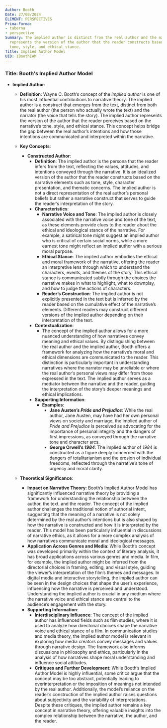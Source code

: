 ```yaml
---
Author: Booth
Date: 27/08/2024
ELEMENT: PERSPECTIVES
Prima-Forma:
- taberna
- perspective
Summary: The implied author is distinct from the real author and the narrator. It
  represents the version of the author that the reader constructs based on the narrative's
  tone, style, and ethical stance.
Title: Implied Author Model
UID: 1BoothIAM
---
```

### Title: **Booth's Implied Author Model**

- **Implied Author**:
  - **Definition**: Wayne C. Booth’s concept of the *implied author* is one of his most influential contributions to narrative theory. The implied author is a construct that emerges from the text, distinct from both the real author (the person who actually wrote the text) and the narrator (the voice that tells the story). The implied author represents the version of the author that the reader perceives based on the narrative’s tone, style, and ethical stance. This concept helps bridge the gap between the real author’s intentions and how those intentions are communicated and interpreted within the narrative.

  - **Key Concepts**:

    - **Constructed Author**:
      - **Definition**: The implied author is the persona that the reader infers from the text, reflecting the values, attitudes, and intentions conveyed through the narrative. It is an idealized version of the author that the reader constructs based on the narrative elements such as tone, style, character presentation, and thematic concerns. The implied author is not a direct representation of the real author’s personal beliefs but rather a narrative construct that serves to guide the reader’s interpretation of the story.
      - **Characteristics**:
        - **Narrative Voice and Tone**: The implied author is closely associated with the narrative voice and tone of the text, as these elements provide clues to the reader about the ethical and ideological stance of the narrative. For example, a satirical tone might suggest an implied author who is critical of certain social norms, while a more earnest tone might reflect an implied author with a serious moral purpose.
        - **Ethical Stance**: The implied author embodies the ethical and moral framework of the narrative, offering the reader an interpretive lens through which to understand the characters, events, and themes of the story. This ethical stance is communicated subtly through the choices the narrative makes in what to highlight, what to downplay, and how to judge the actions of characters.
        - **Reader’s Construction**: The implied author is not explicitly presented in the text but is inferred by the reader based on the cumulative effect of the narrative’s elements. Different readers may construct different versions of the implied author depending on their interpretation of the text.
      - **Contextualization**:
        - The concept of the implied author allows for a more nuanced understanding of how narratives convey meaning and ethical values. By distinguishing between the real author and the implied author, Booth offers a framework for analyzing how the narrative’s moral and ethical dimensions are communicated to the reader. This distinction is particularly important in understanding narratives where the narrator may be unreliable or where the real author’s personal views may differ from those expressed in the text. The implied author serves as a mediator between the narrative and the reader, guiding the interpretation of the story’s deeper meanings and ethical implications.
      - **Supporting Information**:
        - **Examples**:
          - **Jane Austen’s *Pride and Prejudice***: While the real author, Jane Austen, may have had her own personal views on society and marriage, the implied author of *Pride and Prejudice* is perceived as advocating for the importance of personal integrity and the dangers of first impressions, as conveyed through the narrative tone and character arcs.
          - **George Orwell’s *1984***: The implied author of *1984* is constructed as a figure deeply concerned with the dangers of totalitarianism and the erosion of individual freedoms, reflected through the narrative’s tone of urgency and moral clarity.

  - **Theoretical Significance**:
    - **Impact on Narrative Theory**: Booth’s Implied Author Model has significantly influenced narrative theory by providing a framework for understanding the relationship between the author, the text, and the reader. The concept of the implied author challenges the traditional notion of authorial intent, suggesting that the meaning of a narrative is not solely determined by the real author’s intentions but is also shaped by how the narrative is constructed and how it is interpreted by the reader. This model has been particularly influential in discussions of narrative ethics, as it allows for a more complex analysis of how narratives communicate moral and ideological messages.
    - **Application Across Genres and Media**: While Booth’s concept was developed primarily within the context of literary analysis, it has broad applications across various genres and media. In film, for example, the implied author might be inferred from the directorial choices in framing, editing, and visual style, guiding the viewer’s interpretation of the film’s themes and messages. In digital media and interactive storytelling, the implied author can be seen in the design choices that shape the user’s experience, influencing how the narrative is perceived and understood. Understanding the implied author is crucial in any medium where the narrative voice and ethical stance are central to the audience’s engagement with the story.
    - **Supporting Information**:
      - **Interdisciplinary Influence**: The concept of the implied author has influenced fields such as film studies, where it is used to analyze how directorial choices shape the narrative voice and ethical stance of a film. In communication studies and media theory, the implied author model is relevant in exploring how media creators convey messages and values through narrative design. The framework also informs discussions in philosophy and ethics, particularly in the analysis of how narratives shape moral understanding and influence social attitudes.
      - **Critiques and Further Development**: While Booth’s Implied Author Model is highly influential, some critics argue that the concept may be too abstract, potentially leading to overinterpretation or the imposition of meanings not intended by the real author. Additionally, the model’s reliance on the reader’s construction of the implied author raises questions about subjectivity and the variability of interpretations. Despite these critiques, the implied author remains a key concept in narrative theory, offering valuable insights into the complex relationship between the narrative, the author, and the reader.

